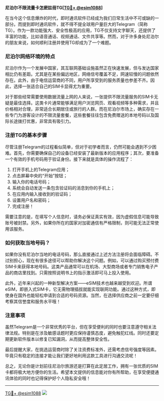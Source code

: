 **尼泊尔不限流量卡怎麽註冊TG[[TG💪+ @esim1088](https://t.me/s/esim1088)]**

在当今这个信息爆炸的时代，即时通讯软件已经成为我们日常生活中不可或缺的一部分。而提到即时通讯软件，就不得不提全球用户量巨大的Telegram（简称TG）。作为一款功能强大、安全性极高的应用，TG不仅支持文字聊天，还提供了丰富的功能，比如语音通话、视频通话、文件共享等。然而，对于许多身处尼泊尔的朋友来说，如何顺利注册并使用TG却成为了一个难题。

### 尼泊尔网络环境的特点

尼泊尔作为一个发展中国家，其互联网基础设施虽然正在快速发展，但与发达国家相比仍有差距。尤其是在某些偏远地区，网络信号覆盖不足，网速较慢的问题依然存在。此外，由于电信运营商的不同，用户所享受到的服务质量也参差不齐。因此，选择一张适合自己的SIM卡显得尤为重要。

对于那些经常需要使用数据流量上网的人来说，一张提供不限流量服务的SIM卡无疑是最佳选择。这类卡片通常能够满足用户浏览网页、观看视频等多种需求，并且价格相对合理，非常适合长期居住或旅行的人群。而在尼泊尔市场上，确实存在一些专门为游客设计的不限流量套餐，这些套餐往往包含免费赠送的本地号码以及国际长途拨打优惠，非常具有吸引力。

### 注册TG的基本步骤

尽管注册Telegram的过程看似简单，但对于初学者而言，仍然可能会遇到不少困难。首先，你需要确保自己的设备已经安装了最新版本的应用程序；其次，要准备一个有效的手机号码用于验证身份。接下来就是具体的操作流程了：

1. 打开手机上的Telegram应用；
2. 点击屏幕中央的“开始”按钮；
3. 输入你的电话号码；
4. 系统会自动发送一条包含验证码的消息到你的手机上；
5. 在应用内输入接收到的验证码；
6. 设置用户名和密码；
7. 完成注册！

需要注意的是，在填写个人信息时，请务必保证真实有效，因为虚假信息可能导致账号被封禁。另外，如果你所在的国家对加密通信有严格限制，则可能无法正常使用该服务。

### 如何获取当地号码？

如果你没有尼泊尔当地的电话号码，那么直接通过上述方法注册将会面临障碍。不过别担心，现在有很多途径可以帮助你解决这个问题。例如，可以通过购买预付费SIM卡来获得本地号码。这类产品通常可以在机场、大型商场或者专门销售电子产品的商店里找到。只需按照说明书上的指示激活即可马上投入使用。

此外，近年来兴起的一种新型解决方案——eSIM技术也越来越受到欢迎。所谓eSIM，即嵌入式SIM卡，它无需物理插拔就能实现联网功能。通过这种方式，即使身在国外也能轻松申请到合适的号码资源。当然，在选择供应商之前一定要仔细考察其信誉度和服务水平哦！

### 注意事项

虽然Telegram是一个非常优秀的平台，但在享受便利的同时也要注意遵守相关法律法规。特别是在涉及敏感话题时更应保持谨慎态度，避免触犯红线。同时还要定期更新软件版本以修复已知漏洞，从而提高整体安全性。

最后提醒大家，在挑选运营商时除了关注资费标准外，还需考虑信号强度等因素。毕竟只有稳定的连接才能让我们更好地利用这款工具进行沟通交流呢！

总之，无论你是计划前往尼泊尔旅游还是打算在此定居工作，拥有一张优质的SIM卡都将极大地方便你的生活。希望本文提供的信息能对你有所帮助，在享受便捷通讯体验的同时也记得保护好个人隐私安全哦！

---

[TG💪+ @esim1088](https://t.me/s/esim1088) ![](https://i.postimg.cc/4NQfJmqS/Snipaste-2025-05-13-00-14-12.png)